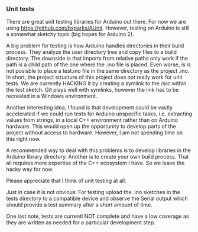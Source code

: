 ### Unit tests ###

There are great unit testing libraries for Arduino out there. For now we are 
using https://github.com/bxparks/AUnit. However, testing on Arduino is still a somewhat 
sketchy topic (big hopes for Arduino 2).

A big problem for testing is how Arduino handles directories in their build process. They 
analyze the user directory tree and copy files to a build directory. The downside is 
that imports from relative paths only work if the path is a child path of the one where 
the .ino file is placed. Even worse, is is not posisble to place a test.ino file in the 
same directory as the project .ino. In short, the project structure of this project does 
not really work for unit tests. We are currently HACKING it by creating a symlink to the 
/src within  the test sketch. Git plays well with symlinks, however the link has to be recreated
in a Windows environment.

Another interesting idea, I found is that development could be vastly accelerated if we 
could run tests for Arduino unspecific tasks, i.e. extracting values from strings, in a
local C++ environment rather than on Arduino hardware. This would open up the 
opportunity to develop parts of the project without access to hardware. However, I am not
spending time on this right now.

A recommended way to deal with this problems is to develop libraries in the Arduino library 
directory. Another is to create your own build process. That all requires more expertise 
of the C++ ecosystem I have. So we leave the hacky way for now.

Please appreciate that I think of unit testing at all.

Just in case it is not obvious: For testing upload the .ino sketches in the tests directory
to a compatible device and observe the Serial output which should provide a test summary after
a short amount of time.

One last note, tests are currentl NOT complete and have a low coverage as they are written as needed
for a particular development step.
